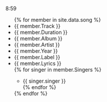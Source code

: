 8:59
<ul>
{% for member in site.data.song %}
  <li>{{ member.Track }}</li>
  <li>{{ member.Duration }}</li>
  <li>{{ member.Album }}</li>
  <li>{{ member.Artist }}</li>
  <li>{{ member.Year }}</li>
  <li>{{ member.Label }}</li>
  <li>{{ member.Lyrics }}</li>
  {% for singer in member.Singers %}
  <ul>
    <li>{{ singer.singer }}</li>
  {% endfor %}
  </ul>
{% endfor %}
</ul>
